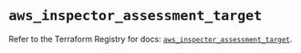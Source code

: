 # `aws_inspector_assessment_target`

Refer to the Terraform Registry for docs: [`aws_inspector_assessment_target`](https://registry.terraform.io/providers/hashicorp/aws/6.10.0/docs/resources/inspector_assessment_target).
